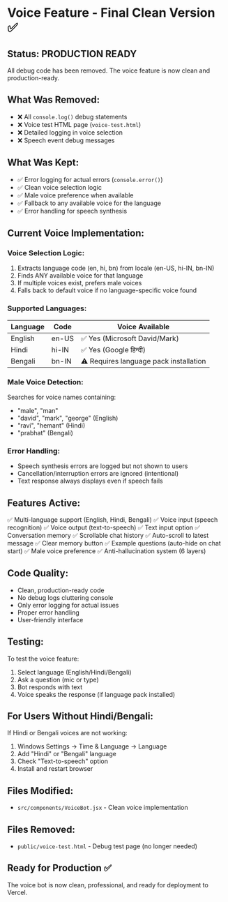 # Voice Feature - Final Clean Version ✅

## Status: PRODUCTION READY

All debug code has been removed. The voice feature is now clean and production-ready.

## What Was Removed:

- ❌ All `console.log()` debug statements
- ❌ Voice test HTML page (`voice-test.html`)
- ❌ Detailed logging in voice selection
- ❌ Speech event debug messages

## What Was Kept:

- ✅ Error logging for actual errors (`console.error()`)
- ✅ Clean voice selection logic
- ✅ Male voice preference when available
- ✅ Fallback to any available voice for the language
- ✅ Error handling for speech synthesis

## Current Voice Implementation:

### Voice Selection Logic:

1. Extracts language code (en, hi, bn) from locale (en-US, hi-IN, bn-IN)
2. Finds ANY available voice for that language
3. If multiple voices exist, prefers male voices
4. Falls back to default voice if no language-specific voice found

### Supported Languages:

| Language | Code  | Voice Available                        |
| -------- | ----- | -------------------------------------- |
| English  | en-US | ✅ Yes (Microsoft David/Mark)          |
| Hindi    | hi-IN | ✅ Yes (Google हिन्दी)                 |
| Bengali  | bn-IN | ⚠️ Requires language pack installation |

### Male Voice Detection:

Searches for voice names containing:

- "male", "man"
- "david", "mark", "george" (English)
- "ravi", "hemant" (Hindi)
- "prabhat" (Bengali)

### Error Handling:

- Speech synthesis errors are logged but not shown to users
- Cancellation/interruption errors are ignored (intentional)
- Text response always displays even if speech fails

## Features Active:

✅ Multi-language support (English, Hindi, Bengali)
✅ Voice input (speech recognition)
✅ Voice output (text-to-speech)
✅ Text input option
✅ Conversation memory
✅ Scrollable chat history
✅ Auto-scroll to latest message
✅ Clear memory button
✅ Example questions (auto-hide on chat start)
✅ Male voice preference
✅ Anti-hallucination system (6 layers)

## Code Quality:

- Clean, production-ready code
- No debug logs cluttering console
- Only error logging for actual issues
- Proper error handling
- User-friendly interface

## Testing:

To test the voice feature:

1. Select language (English/Hindi/Bengali)
2. Ask a question (mic or type)
3. Bot responds with text
4. Voice speaks the response (if language pack installed)

## For Users Without Hindi/Bengali:

If Hindi or Bengali voices are not working:

1. Windows Settings → Time & Language → Language
2. Add "Hindi" or "Bengali" language
3. Check "Text-to-speech" option
4. Install and restart browser

## Files Modified:

- `src/components/VoiceBot.jsx` - Clean voice implementation

## Files Removed:

- `public/voice-test.html` - Debug test page (no longer needed)

## Ready for Production ✅

The voice bot is now clean, professional, and ready for deployment to Vercel.
